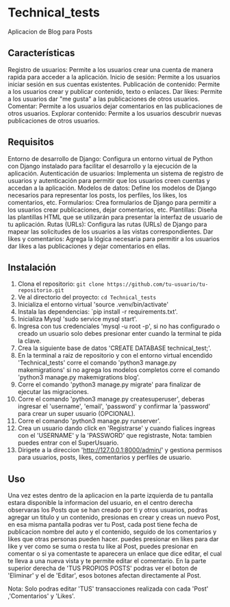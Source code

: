 # Technical_tests

Aplicacion de Blog para Posts

## Características
Registro de usuarios: Permite a los usuarios crear una cuenta de manera rapida para acceder a la aplicación.
Inicio de sesión: Permite a los usuarios iniciar sesión en sus cuentas existentes.
Publicación de contenido: Permite a los usuarios crear y publicar contenido, texto o enlaces.
Dar likes: Permite a los usuarios dar "me gusta" a las publicaciones de otros usuarios.
Comentar: Permite a los usuarios dejar comentarios en las publicaciones de otros usuarios.
Explorar contenido: Permite a los usuarios descubrir nuevas publicaciones de otros usuarios.

## Requisitos
Entorno de desarrollo de Django: Configura un entorno virtual de Python con Django instalado para facilitar el desarrollo y la ejecución de la aplicación.
Autenticación de usuarios: Implementa un sistema de registro de usuarios y autenticación para permitir que los usuarios creen cuentas y accedan a la aplicación.
Modelos de datos: Define los modelos de Django necesarios para representar los posts, los perfiles, los likes, los comentarios, etc.
Formularios: Crea formularios de Django para permitir a los usuarios crear publicaciones, dejar comentarios, etc.
Plantillas: Diseña las plantillas HTML que se utilizarán para presentar la interfaz de usuario de tu aplicación.
Rutas (URLs): Configura las rutas (URLs) de Django para mapear las solicitudes de los usuarios a las vistas correspondientes.
Dar likes y comentarios: Agrega la lógica necesaria para permitir a los usuarios dar likes a las publicaciones y dejar comentarios en ellas.

## Instalación

1. Clona el repositorio: `git clone https://github.com/tu-usuario/tu-repositorio.git`
2. Ve al directorio del proyecto: `cd Technical_tests`
3. Inicializa el entorno virtual 'source .venv/bin/activate'
4. Instala las dependencias: `pip install -r requirements.txt'.
5. Inicializa Mysql 'sudo service mysql start'.
6. Ingresa con tus credenciales 'mysql -u root -p', si no has configurado o creado un usuario solo debes presionar enter cuando la terminal te pida la clave.
7. Crea la siguiente base de datos 'CREATE DATABASE technical_test;'.
8. En la terminal a raiz de repositorio y con el entorno virtual encendido 'Technical_tests' corre el comando 'python3 manage.py makemigrations' si no agrega los modelos completos corre el comando 'python3 manage.py makemigrations blog'.
9. Corre el comando 'python3 manage.py migrate' para finalizar de ejecutar las migraciones.
10. Corre el comando 'python3 manage.py createsuperuser', deberas ingresar el 'username', 'email', 'password' y confirmar la 'password' para crear un super usuario (OPCIONAL).
11. Corre el comando 'python3 manage.py runserver'.
12. Crea un usuario dando click en 'Registrarse' y cuando fialices ingreas con el 'USERNAME' y la 'PASSWORD' que registraste, Nota: tambien puedes entrar con el SuperUsuario.
13. Dirigete a la direccion 'http://127.0.0.1:8000/admin/' y gestiona permisos para usuarios, posts, likes, comentarios y perfiles de usuario. 

## Uso

Una vez estes dentro de la aplicacion en la parte izquierda de tu pantalla estara disponible la informacion del usuario, en el centro derecha observaras los Posts que se han creado por ti y otros usuarios, podras agregar un titulo y un contenido, presionas en crear y creas un nuevo Post, en esa misma pantalla podras ver tu Post, cada post tiene fecha de publicacion nombre del auto y el contenido, seguido de los comentarios y likes que otras personas pueden hacer.
puedes presionar en likes para dar like y ver como se suma o resta tu like al Post, puedes presionar en comentar o si ya comentaste te aparecera un enlace que dice editar, el cual te lleva a una nueva vista y te permite editar el comentario.
En la parte superior derecha de 'TUS PROPIOS POSTS' podras ver el boton de 'Eliminar' y el de 'Editar', esos botones afectan directamente al Post.

Nota: Solo podras editar 'TUS' transacciones realizada con cada 'Post' ,'Comentarios' y 'Likes'.
